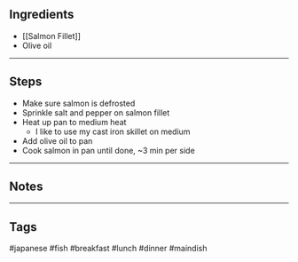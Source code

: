 ## Ingredients
- [[Salmon Fillet]]
- Olive oil

---
## Steps
- Make sure salmon is defrosted
- Sprinkle salt and pepper on salmon fillet
- Heat up pan to medium heat
	- I like to use my cast iron skillet on medium
- Add olive oil to pan
- Cook salmon in pan until done, ~3 min per side

---
## Notes

---
## Tags
#japanese 
#fish 
#breakfast #lunch #dinner 
#maindish 